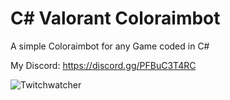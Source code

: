 # C# Valorant Coloraimbot
 A simple Coloraimbot for any Game coded in C#
 
 My Discord: https://discord.gg/PFBuC3T4RC
 
 ![Twitchwatcher](https://i.imgur.com/vfQGcFw.png)
